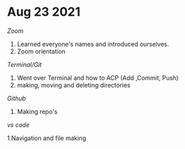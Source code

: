 #

<h1>Aug 23 2021</h1>

*Zoom*

1. Learned everyone's names and introduced ourselves.
1. Zoom orientation

*Terminal/Git*
1. Went over Terminal and how to ACP (Add ,Commit, Push)
1. making, moving and deleting directories

*Github*

1. Making repo's

*vs code*

1.Navigation and file making

